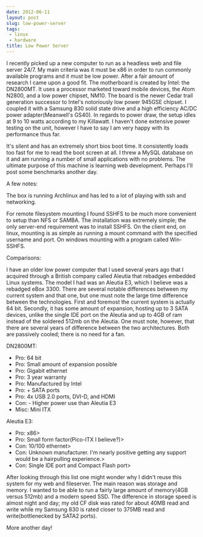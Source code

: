 ```yaml
---
date: 2012-06-11
layout: post
slug: low-power-server
tags:
 - linux
 - hardware
title: Low Power Server
---
```


I recently picked up a new computer to run as a headless web and file server 24/7. My main criteria was it must be x86 in order to run commonly available programs and it must be low power. After a fair amount of research I came upon a good fit. The motherboard is created by Intel: the DN2800MT. It uses a processor marketed toward mobile devices, the Atom N2800, and a low power chipset, NM10. The board is the newer Cedar trail generation successor to Intel's notoriously low power 945GSE chipset. I coupled it with a Samsung 830 solid state drive and a high efficiency AC/DC power adapter(Meanwell's GS40). In regards to power draw, the setup idles at 9 to 10 watts according to my Killawatt. I haven't done extensive power testing on the unit, however I have to say I am very happy with its performance thus far.


It's silent and has an extremely short bios boot time. It consistently loads too fast for me to read the boot screen at all. I threw a MySQL database on it and am running a number of small applications with no problems. The ultimate purpose of this machine is learning web development. Perhaps I'll post some benchmarks another day.


A few notes:


The box is running Archlinux and has led to a lot of playing with ssh and networking.


For remote filesystem mounting I found SSHFS to be much more convenient to setup than NFS or SAMBA. The installation was extremely simple; the only server-end requirement was to install SSHFS. On the client end, on linux, mounting is as simple as running a mount command with the specified username and port. On windows mounting with a program called Win-SSHFS.


Comparisons:


I have an older low power computer that I used several years ago that I acquired through a British company called Aleutia that rebadges embedded Linux systems. The model I had was an Aleutia E3, which I believe was a rebadged eBox 3300. There are several notable differences between my current system and that one, but one must note the large time difference between the technologies. First and foremost the current system is actually 64 bit. Secondly, it has some amount of expansion, hosting up to 3 SATA devices, unlike the single IDE port on the Aleutia and up to 4GB of ram instead of the soldered 512mb on the Aleutia. One must note, however, that there are several years of difference between the two architectures. Both are passively cooled; there is no need for a fan.


DN2800MT:
 * Pro: 64 bit
 * Pro: Small amount of expansion possible
 * Pro: Gigabit ethernet
 * Pro: 3 year warranty
 * Pro: Manufactured by Intel
 * Pro: + SATA ports
 * Pro: 4x USB 2.0 ports, DVI-D, and HDMI
 * Con: - Higher power use than Aleutia E3
 * Misc: Mini ITX


Aleutia E3:
 * Pro: x86>
 * Pro: Small form factor(Pico-ITX I believe?)>
 * Con: 10/100 ethernet>
 * Con: Unknown manufacturer. I'm nearly positive getting any support would be a hairpulling experience.>
 * Con: Single IDE port and Compact Flash port>


After looking through this list one might wonder why I didn't reuse this system for my web and fileserver. The main reason was storage and memory. I wanted to be able to run a fairly large amount of memory(4GB versus 512mb) and a modern speed SSD. The difference in storage speed is almost night and day; my old CF disk was rated for about 40MB read and write while my Samsung 830 is rated closer to 375MB read and write(bottlenecked by SATA2 ports).


More another day!
